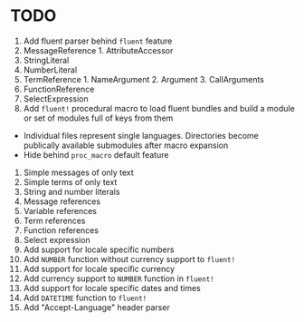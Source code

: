 # TODO
 1. Add fluent parser behind `fluent` feature
   1. MessageReference
     1. AttributeAccessor
   2. StringLiteral
   3. NumberLiteral
   4. TermReference
     1. NameArgument
     2. Argument
     3. CallArguments
   5. FunctionReference
   6. SelectExpression
 2. Add `fluent!` procedural macro to load fluent bundles and build a module or set of modules full of keys from them
   - Individual files represent single languages. Directories become publically available submodules after macro expansion
   - Hide behind `proc_macro` default feature
   1. Simple messages of only text
   2. Simple terms of only text
   3. String and number literals
   3. Message references
   4. Variable references
   5. Term references
   6. Function references
   7. Select expression
 3. Add support for locale specific numbers
   1. Add `NUMBER` function without currency support to `fluent!`
 4. Add support for locale specific currency
   1. Add currency support to `NUMBER` function in `fluent!`
 5. Add support for locale specific dates and times
   1. Add `DATETIME` function to `fluent!`
 6. Add "Accept-Language" header parser